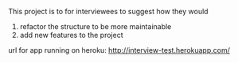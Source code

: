 This project is to for interviewees to suggest how they would

1. refactor the structure to be more maintainable
2. add new features to the project  

url for app running on heroku: http://interview-test.herokuapp.com/